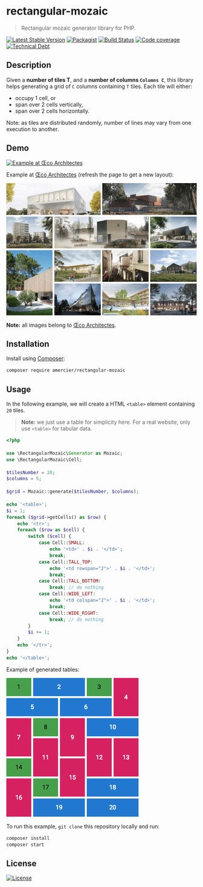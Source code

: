 rectangular-mozaic
==================

> Rectangular mozaic generator library for PHP.

[![Latest Stable Version](https://poser.pugx.org/amercier/rectangular-mozaic/v/stable)][Packagist]
[![Packagist](https://img.shields.io/packagist/dt/amercier/rectangular-mozaic.svg?logo=php)][Packagist]
[![Build Status](https://img.shields.io/travis/amercier/rectangular-mozaic.svg?logo=travis)][Travis CI]
[![Code coverage](https://img.shields.io/codecov/c/github/amercier/rectangular-mozaic.svg)][Codecov]
[![Technical Debt](https://img.shields.io/codeclimate/tech-debt/amercier/rectangular-mozaic.svg)][Code Climate]

Description
-----------

Given a **number of tiles T**, and a **number of columns `Columns C`**, this library helps
generating a grid of `C` columns containing `T` tiles. Each tile will either:
- occupy 1 cell, or
- span over 2 cells vertically,
- span over 2 cells horizontally.

Note: as tiles are distributed randomly, number of lines may vary from one execution to another.

Demo
----

[![Example at Œco Architectes](https://img.shields.io/website-up-down-green-red/http/shields.io.svg?label=website%20status)][Œco Architectes Example]

Example at [Œco Architectes] (refresh the page to get a new layout):

[![Example at Œco Architectes](media/example-oeco.gif)][Œco Architectes Example]

**Note:** all images belong to [Œco Architectes].

Installation
------------

Install using [Composer]:

```bash
composer require amercier/rectangular-mozaic
```

Usage
-----

In the following example, we will create a HTML `<table>` element containing `20` tiles.

> **Note:** we just use a table for simplicity here. For a real website, only use `<table>` for tabular data.

```php
<?php

use \RectangularMozaic\Generator as Mozaic;
use \RectangularMozaic\Cell;

$tilesNumber = 20;
$columns = 5;

$grid = Mozaic::generate($tilesNumber, $columns);

echo '<table>';
$i = 1;
foreach ($grid->getCells() as $row) {
    echo '<tr>';
    foreach ($row as $cell) {
        switch ($cell) {
            case Cell::SMALL:
                echo '<td>' . $i . '</td>';
                break;
            case Cell::TALL_TOP:
                echo '<td rowspan="2">' . $i . '</td>';
                break;
            case Cell::TALL_BOTTOM:
                break; // do nothing
            case Cell::WIDE_LEFT:
                echo '<td colspan="2">' . $i . '</td>';
                break;
            case Cell::WIDE_RIGHT:
                break; // do nothing
        }
        $i += 1;
    }
    echo '</tr>';
}
echo '</table>';
```

Example of generated tables:

![Example](media/example-demo.gif)

To run this example, `git clone` this repository locally and run:
```sh
composer install
composer start
```

License
-------

[![License](https://img.shields.io/packagist/l/amercier/rectangular-mozaic.svg)](LICENSE.md)

[Travis CI]: https://travis-ci.org/amercier/rectangular-mozaic
[Packagist]: https://packagist.org/packages/amercier/rectangular-mozaic
[Codecov]: https://codecov.io/gh/amercier/rectangular-mozaic
[Code Climate]: https://codeclimate.com/github/amercier/rectangular-mozaic
[Composer]: https://getcomposer.org/
[Œco Architectes]: https://www.oeco-architectes.com/
[Œco Architectes Example]: https://www.oeco-architectes.com/projets
